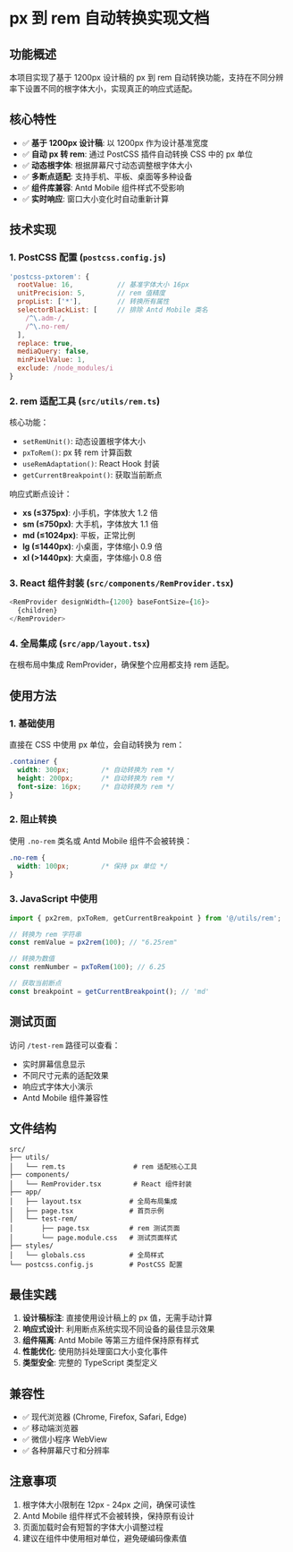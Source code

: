 # px 到 rem 自动转换实现文档

## 功能概述

本项目实现了基于 1200px 设计稿的 px 到 rem 自动转换功能，支持在不同分辨率下设置不同的根字体大小，实现真正的响应式适配。

## 核心特性

- ✅ **基于 1200px 设计稿**: 以 1200px 作为设计基准宽度
- ✅ **自动 px 转 rem**: 通过 PostCSS 插件自动转换 CSS 中的 px 单位
- ✅ **动态根字体**: 根据屏幕尺寸动态调整根字体大小
- ✅ **多断点适配**: 支持手机、平板、桌面等多种设备
- ✅ **组件库兼容**: Antd Mobile 组件样式不受影响
- ✅ **实时响应**: 窗口大小变化时自动重新计算

## 技术实现

### 1. PostCSS 配置 (`postcss.config.js`)

```javascript
'postcss-pxtorem': {
  rootValue: 16,           // 基准字体大小 16px
  unitPrecision: 5,        // rem 值精度
  propList: ['*'],         // 转换所有属性
  selectorBlackList: [     // 排除 Antd Mobile 类名
    /^\.adm-/,
    /^\.no-rem/
  ],
  replace: true,
  mediaQuery: false,
  minPixelValue: 1,
  exclude: /node_modules/i
}
```

### 2. rem 适配工具 (`src/utils/rem.ts`)

核心功能：
- `setRemUnit()`: 动态设置根字体大小
- `pxToRem()`: px 转 rem 计算函数
- `useRemAdaptation()`: React Hook 封装
- `getCurrentBreakpoint()`: 获取当前断点

响应式断点设计：
- **xs (≤375px)**: 小手机，字体放大 1.2 倍
- **sm (≤750px)**: 大手机，字体放大 1.1 倍
- **md (≤1024px)**: 平板，正常比例
- **lg (≤1440px)**: 小桌面，字体缩小 0.9 倍
- **xl (>1440px)**: 大桌面，字体缩小 0.8 倍

### 3. React 组件封装 (`src/components/RemProvider.tsx`)

```typescript
<RemProvider designWidth={1200} baseFontSize={16}>
  {children}
</RemProvider>
```

### 4. 全局集成 (`src/app/layout.tsx`)

在根布局中集成 RemProvider，确保整个应用都支持 rem 适配。

## 使用方法

### 1. 基础使用

直接在 CSS 中使用 px 单位，会自动转换为 rem：

```css
.container {
  width: 300px;        /* 自动转换为 rem */
  height: 200px;       /* 自动转换为 rem */
  font-size: 16px;     /* 自动转换为 rem */
}
```

### 2. 阻止转换

使用 `.no-rem` 类名或 Antd Mobile 组件不会被转换：

```css
.no-rem {
  width: 100px;        /* 保持 px 单位 */
}
```

### 3. JavaScript 中使用

```typescript
import { px2rem, pxToRem, getCurrentBreakpoint } from '@/utils/rem';

// 转换为 rem 字符串
const remValue = px2rem(100); // "6.25rem"

// 转换为数值
const remNumber = pxToRem(100); // 6.25

// 获取当前断点
const breakpoint = getCurrentBreakpoint(); // 'md'
```

## 测试页面

访问 `/test-rem` 路径可以查看：
- 实时屏幕信息显示
- 不同尺寸元素的适配效果
- 响应式字体大小演示
- Antd Mobile 组件兼容性

## 文件结构

```
src/
├── utils/
│   └── rem.ts                 # rem 适配核心工具
├── components/
│   └── RemProvider.tsx        # React 组件封装
├── app/
│   ├── layout.tsx            # 全局布局集成
│   ├── page.tsx              # 首页示例
│   └── test-rem/
│       ├── page.tsx          # rem 测试页面
│       └── page.module.css   # 测试页面样式
├── styles/
│   └── globals.css           # 全局样式
└── postcss.config.js         # PostCSS 配置
```

## 最佳实践

1. **设计稿标注**: 直接使用设计稿上的 px 值，无需手动计算
2. **响应式设计**: 利用断点系统实现不同设备的最佳显示效果
3. **组件隔离**: Antd Mobile 等第三方组件保持原有样式
4. **性能优化**: 使用防抖处理窗口大小变化事件
5. **类型安全**: 完整的 TypeScript 类型定义

## 兼容性

- ✅ 现代浏览器 (Chrome, Firefox, Safari, Edge)
- ✅ 移动端浏览器
- ✅ 微信小程序 WebView
- ✅ 各种屏幕尺寸和分辨率

## 注意事项

1. 根字体大小限制在 12px - 24px 之间，确保可读性
2. Antd Mobile 组件样式不会被转换，保持原有设计
3. 页面加载时会有短暂的字体大小调整过程
4. 建议在组件中使用相对单位，避免硬编码像素值